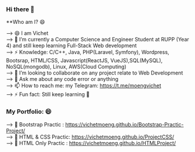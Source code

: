 ### Hi there 👋

<!--
**vichetmoeng/vichetmoeng** is a ✨ _special_ ✨ repository because its `README.md` (this file) appears on your GitHub profile.

Here are some ideas to get you started:

- 🔭 I’m currently working on ... 
- 🌱 I’m currently learning Full-Stack Web development
- 👯 I’m looking to collaborate on any project relate to Web Development
- 🤔 I’m looking for help with ...
- 💬 Ask me about any code error or anything if can I will try to answer
- 📫 How to reach me: my Telegram: https://t.me/moengvichet
- 😄 Pronouns: ...
- ⚡ Fun fact: I still learning 😄
--> **Who am I? 😄
--> 😄 I am Vichet <br>
--> 🌱 I’m currently a Computer Science and Engineer Student at RUPP (Year 4) and still keep learning Full-Stack Web development<br>
--> ⚡  Knowledge: C/C++, Java, PHP(Laravel, Symfony), Wordpress, Bootsrap, HTML/CSS, Javascript(ReactJS, VueJS),SQL(MySQL), NoSQL(mongodb), Linux, AWS(Cloud Computing) <br>
--> 👯 I’m looking to collaborate on any project relate to Web Development<br>
--> 💬 Ask me about any code error or anything <br>
--> 📫 How to reach me: my Telegram: https://t.me/moengvichet<br>
--> ⚡  Fun fact: Still keep learning 👋<br>

### My Portfolio: 😄 <br>
--> 🔭 Bootstrap Practic : https://vichetmoeng.github.io/Bootstrap-Practic-Project/ <br>
--> 🔭 HTML & CSS Practic: https://vichetmoeng.github.io/ProjectCSS/ <br> 
--> 🔭 HTML Only Practic : https://vichetmoeng.github.io/HTMLProject/ <br>
